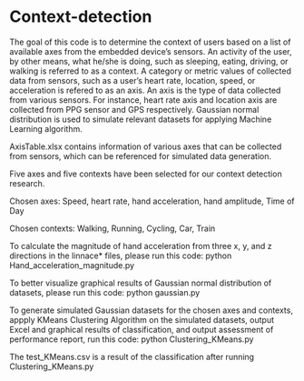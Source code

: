 # Context-detection

The goal of this code is to determine the context of users based on a list of available axes from the embedded device’s sensors. An activity of the user, by other means, what he/she is doing, such as sleeping, eating, driving, or walking is referred to as a context. A category or metric values of collected data from sensors, such as a user’s heart rate, location, speed, or acceleration is refered to as an axis. An axis is the type of data collected from various sensors. For instance, heart rate axis and location axis are collected from PPG sensor and GPS respectively. Gaussian normal distribution is used to simulate relevant datasets for applying Machine Learning algorithm.

AxisTable.xlsx contains information of various axes that can be collected from sensors, which can be referenced for simulated data generation.

Five axes and five contexts have been selected for our context detection research.

Chosen axes: Speed, heart rate, hand acceleration, hand amplitude, Time of Day

Chosen contexts: Walking, Running, Cycling, Car, Train
  
 
To calculate the magnitude of hand acceleration from three x, y, and z directions in the linnace* files, please run this code: python Hand_acceleration_magnitude.py
  
To better visualize graphical results of Gaussian normal distribution of datasets, please run this code: python gaussian.py

To generate simulated Gaussian datasets for the chosen axes and contexts, appply KMeans Clustering Algorithm on the simulated datasets, output Excel and graphical results of classification, and output assessment of performance report, run this code: python Clustering_KMeans.py
  
The test_KMeans.csv is a result of the classification after running Clustering_KMeans.py
  
